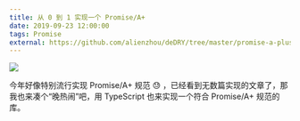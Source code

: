 ```yaml
---
title: 从 0 到 1 实现一个 Promise/A+
date: 2019-09-23 12:00:00
tags: Promise
external: https://github.com/alienzhou/deDRY/tree/master/promise-a-plus
---
```


![](/img/a-plus.jpg)

今年好像特别流行实现 Promise/A+ 规范 😓 ，已经看到无数篇实现的文章了，那我也来凑个“晚热闹”吧，用 TypeScript 也来实现一个符合 Promise/A+ 规范的库。

<!-- more -->